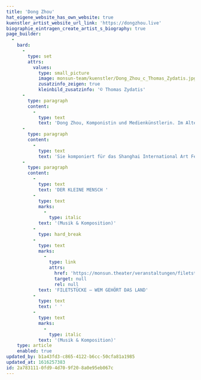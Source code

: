 ```yaml
---
title: 'Dong Zhou'
hat_eigene_website_has_own_website: true
kuenstler_artist_website_url_link: 'https://dongzhou.live'
biographie_eintragen_create_artist_s_biography: true
page_builder:
  -
    bard:
      -
        type: set
        attrs:
          values:
            type: small_picture
            image: monsun-team/kuenstler/Dong_Zhou_c_Thomas_Zydatis.jpg
            zusatzinfo_zeigen: true
            kleinbild_zusatzinfo: '© Thomas Zydatis'
      -
        type: paragraph
        content:
          -
            type: text
            text: 'Dong Zhou, Komponistin und Medienkünstlerin. Im Alter von 3 Jahren beginnt sie mit dem Klavierspiel, einige Jahre später folgt Geigenunterricht. Als Violinistin arbeitete sie 7 Jahre für das Shanghai Studenten Orchester. Sie erwirbt Ihren B.A. Music Design vom Shanghai Conservatory of Music und M.A. Multimediale Komposition von der Hochschule für Musik und Theater Hamburg bei Professor Georg Hajdu und Professor Elmar Lampson. Zurzeit promoviert sie an der Leuphana Universität bei Professor Rolf Großmann.'
      -
        type: paragraph
        content:
          -
            type: text
            text: 'Sie komponiert für das Shanghai International Art Festival, Hamburg CLAB Festival und das ZKM Karlsruhe. 2018 gewinnt sie den ersten Preis beim ICMC 2018 Hacker-N-Makerthon und erreicht 2019 das Finale des Deutschen Musikwettbewerbs.'
      -
        type: paragraph
        content:
          -
            type: text
            text: 'DER KLEINE MENSCH '
          -
            type: text
            marks:
              -
                type: italic
            text: '(Musik & Komposition)'
          -
            type: hard_break
          -
            type: text
            marks:
              -
                type: link
                attrs:
                  href: 'https://monsun.theater/veranstaltungen/filetstuecke'
                  target: null
                  rel: null
            text: 'FILETSTÜCKE – WEM GEHÖRT DAS LAND'
          -
            type: text
            text: ' '
          -
            type: text
            marks:
              -
                type: italic
            text: '(Musik & Komposition)'
    type: article
    enabled: true
updated_by: b1a43fd3-c865-4122-b6cc-50cfa81a1985
updated_at: 1616257383
id: 2a783111-0fd9-4d70-9f20-8a0e95eb067c
---
```

